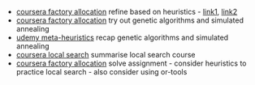 
- [coursera factory allocation](./Coursera%20:%20Discrete%20Optimization/facility_location/) refine based on heuristics - [link1](https://www.coursera.org/learn/discrete-optimization/discussions/forums/jHh3hVxGEeaB5hKc0EEGkQ/threads/CAyCA_aDEe6ihBJ8rUtP0Q), [link2](https://www.coursera.org/learn/discrete-optimization/discussions/forums/jHh3hVxGEeaB5hKc0EEGkQ/threads/hQXCrCerEeuZ9Q5xsF_ZCQ)
- [coursera factory allocation](./Coursera%20:%20Discrete%20Optimization/facility_location/) try out genetic algorithms and simulated annealing
- [udemy meta-heuristics](./Udemy%20:%20AI%20and%20Meta-Heuristics%20(Combinatorial%20Optimization)%20Python/) recap genetic algorithms and simulated annealing
- [coursera local search](./docs/local_search_notes.md) summarise local search course
- [coursera factory allocation](./Coursera%20:%20Discrete%20Optimization/traveling_salesman/) solve assignment - consider heuristics to practice local search - also consider using or-tools